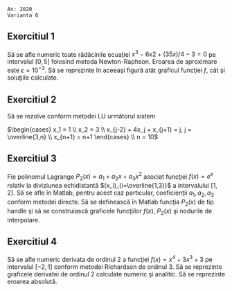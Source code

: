 ```
An: 2020
Varianta 6
```

## Exercitiul 1

Să se afle numeric toate rădăcinile ecuaţiei $x^3 - 6x2 + (35x)/4 - 3 = 0$ pe intervalul $[0, 5]$ folosind metoda Newton-Raphson. Eroarea de aproximare este $\epsilon = 10^{-3}$. Să se reprezinte ı̂n aceeaşi figură atât graficul funcţiei $f$, cât şi soluţiile calculate.

## Exercitiul 2

Să se rezolve conform metodei LU următorul sistem

$\begin{cases}
x_1 = 1 \\
x_2 = 3 \\ 
x_{j-2} + 4x_j + x_{j+1} = j, j = \overline{3,n} \\
x_{n+1} = n+1
\end{cases} \\
n = 10$

## Exercitiul 3

Fie polinomul Lagrange $P_2(x) = a_1 + a_2 x + a_3 x^2$ asociat funcţiei $f(x) = e^x$ relativ la diviziunea echidistantă $(x_i)_{i=\overline{1,3}}$ a intervalului $[1, 2]$. Să se afle ı̂n Matlab, pentru acest caz particular, coeficienţii $a_1, a_2, a_3$ conform metodei directe. Să se definească ı̂n Matlab funcţia $P_2(x)$ de tip handle şi să se construiască graficele funcţiilor $f(x)$, $P_2(x)$ şi nodurile de interpolare.

## Exercitiul 4

Să se afle numeric derivata de ordinul 2 a funcţiei $f(x) = x^4 + 3x^3 + 3$ pe intervalul $[-2, 1]$ conform metodei Richardson de ordinul 3. Să se reprezinte graficele derivatei de ordinul 2 calculate numeric şi analitic. Să se reprezinte eroarea absolută.

